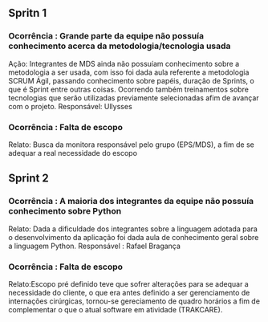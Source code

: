 ## Spritn 1
### Ocorrência : Grande parte da equipe não possuía conhecimento acerca da metodologia/tecnologia usada
Ação: Integrantes de MDS ainda não possuíam conhecimento sobre a metodologia a ser usada, com isso foi dada aula referente a metodologia SCRUM  Ágil, passando  conhecimento sobre papéis, duração de Sprints, o que é Sprint entre outras coisas. Ocorrendo também treinamentos sobre tecnologias que serão utilizadas previamente selecionadas afim de avançar com o projeto.
Responsável: Ullysses

### Ocorrência : Falta de escopo
Relato: Busca da monitora responsável pelo grupo (EPS/MDS), a fim de se adequar a real necessidade do escopo

## Sprint 2
### Ocorrência : A maioria dos integrantes da equipe não possuía conhecimento sobre Python
Relato: Dada a dificuldade dos integrantes sobre a linguagem adotada para o desenvolvimento da aplicação foi dada aula de conhecimento geral sobre a linguagem Python.
Responsável : Rafael Bragança


### Ocorrência : Falta de escopo 
Relato:Escopo pré definido teve que sofrer alterações para se adequar a necessidade do cliente, o que era antes definido a ser gerenciamento de internações cirúrgicas, tornou-se gereciamento de quadro horários a fim de complementar o que o atual software em atividade (TRAKCARE).
